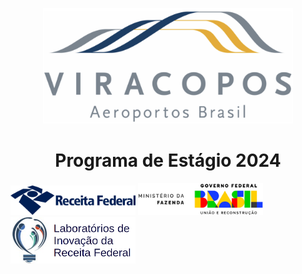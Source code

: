 <p align="center">
 <img src="readme/Viracopos_Airport_Logo.jpg" width="400" />
</p>

<h1 align="center">Programa de Estágio 2024</h1>
	
<p justify-content="center" align-items="center" text-align="center">
 <img src="readme/receita-federal-logo.png" width="200" margin-right="50" " alt="Logo Receita Federal">
 <img src="readme/MFAssinatura.png" width="200" alt="Logo Ministério da Fazenda">
 <img src="readme/Labin-logo.png" width="200" alt="Logo Labin">
</p>

